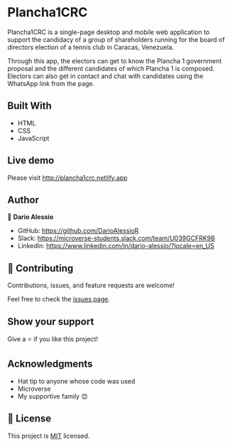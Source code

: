 # Plancha1CRC
Plancha1CRC is a single-page desktop and mobile web application to support the candidacy of a group of shareholders running for the board of directors election of a tennis club in Caracas, Venezuela.

Through this app, the electors can get to know the Plancha 1 government proposal and the different candidates of which Plancha 1 is composed. Electors can also get in contact and chat with candidates using the WhatsApp link from the page.

## Built With

- HTML
- CSS
- JavaScript

## Live demo
Please visit http://plancha1crc.netlify.app


## Author

👤 **Dario Alessio**

- GitHub: https://github.com/DarioAlessioR
- Slack: https://microverse-students.slack.com/team/U039GCFRK9B
- LinkedIn: https://www.linkedin.com/in/dario-alessio/?locale=en_US

## 🤝 Contributing

Contributions, issues, and feature requests are welcome!

Feel free to check the [issues page](../../issues/).

## Show your support

Give a ⭐️ if you like this project!

## Acknowledgments

- Hat tip to anyone whose code was used
- Microverse
- My supportive family 😊

## 📝 License

This project is [MIT](./LICENSE.md) licensed.
